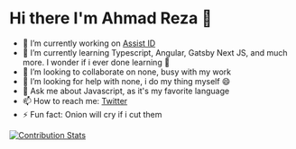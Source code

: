 # Hi there I'm Ahmad Reza 👋
<!--
**ahmad-reza619/ahmad-reza619** is a ✨ _special_ ✨ repository because its `README.md` (this file) appears on your GitHub profile.

Here are some ideas to get you started:
-->
- 🔭 I’m currently working on [Assist ID](https://assist.id)
- 🌱 I’m currently learning Typescript, Angular, Gatsby Next JS, and much more. I wonder if i ever done learning :thinking:
- 👯 I’m looking to collaborate on none, busy with my work
- 🤔 I’m looking for help with none, i do my thing myself :smile:
- 💬 Ask me about Javascript, as it's my favorite language
- 📫 How to reach me: [Twitter](https://twitter.com/HungryDev1)
- ⚡ Fun fact: Onion will cry if i cut them

[![Contribution Stats](https://github-contribution-stats.vercel.app/api/?username=ahmad-reza619)](https://github.com/LordDashMe/github-contribution-stats/)

